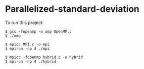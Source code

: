 # Parallelized-standard-deviation

To run this project:

```
$ gcc -fopenmp -o omp OpenMP.c
$ ./omp
```

```
$ mpicc MPI.c -o mpi
$ mpirun -np 4 ./mpi
```

```
$ mpicc -fopenmp hybrid.c -o hybrid
$ mpirun -np 4 ./hybrid
```
